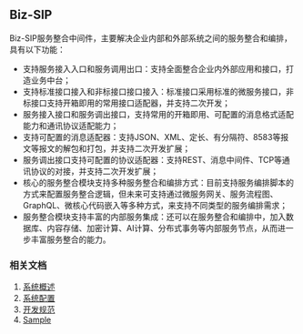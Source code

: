 ## Biz-SIP
Biz-SIP服务整合中间件，主要解决企业内部和外部系统之间的服务整合和编排，具有以下功能：
* 支持服务接入入口和服务调用出口：支持全面整合企业内外部应用和接口，打造业务中台；
* 支持标准接口接入和非标接口接口接入：标准接口采用标准的微服务接口，非标接口支持开箱即用的常用接口适配器，并支持二次开发；
* 服务接入接口和服务调出接口，支持常用的开箱即用、可配置的消息格式适配能力和通讯协议适配能力；
* 支持可配置的消息适配器：支持JSON、XML、定长、有分隔符、8583等报文等报文的解包和打包，并支持二次开发扩展；
* 服务调出接口支持可配置的协议适配器：支持REST、消息中间件、TCP等通讯协议的对接，并支持二次开发扩展；
* 核心的服务整合模块支持多种服务整合和编排方式：目前支持服务编排脚本的方式来配置服务整合逻辑，但未来可支持通过微服务网关、服务流程图、GraphQL、微核心代码嵌入等多种方式，来支持不同类型的服务编排需求；
* 服务整合模块支持丰富的内部服务集成：还可以在服务整合和编排中，加入数据库、内容存储、加密计算、AI计算、分布式事务等内部服务节点，从而进一步丰富服务整合的能力。
### 相关文档
1. [系统概述](https://www.yuque.com/docs/share/468740ca-fff7-4923-9f49-8fa5e3171492)
2. [系统配置](https://www.yuque.com/docs/share/f296e5a0-5f4f-452a-bcc7-241a968b2274)
3. [开发规范](https://www.yuque.com/docs/share/2e633d3d-bbb6-476a-8737-fd93542cbcc4)
4. [Sample](https://www.yuque.com/docs/share/cf54f8ef-a129-4945-87ca-cc835e74a346)

